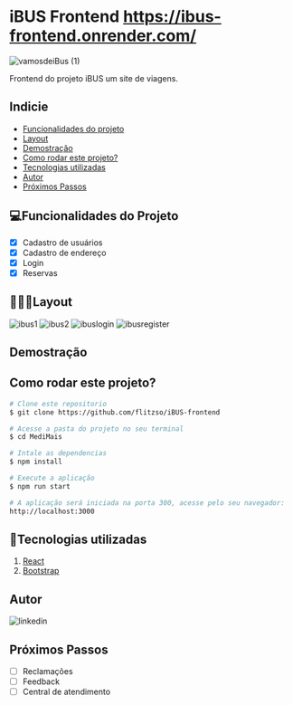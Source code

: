 # iBUS Frontend https://ibus-frontend.onrender.com/ #
![vamosdeiBus (1)](https://github.com/flitzso/iBUS-frontend/assets/106411702/6fd728b4-fcb2-49f8-ba4e-6459f17f8dd8)

Frontend do projeto iBUS um site de viagens.

## Indicie 
- <a href="#funcionalidades">Funcionalidades do projeto</a>
- <a href="#layout">Layout</a>
- <a href="#demostracao">Demostração</a>
- <a href="#rodar">Como rodar este projeto?</a>
- <a href="#tecnologias-utilizadas">Tecnologias utilizadas</a>
- <a href="#autor">Autor</a>
- <a href="#passos">Próximos Passos</a>

## 💻Funcionalidades do Projeto 

- [x] Cadastro de usuários
- [x] Cadastro de endereço
- [x] Login
- [x] Reservas

## 👨🏻‍💻Layout 
![ibus1](https://github.com/flitzso/iBUS-frontend/assets/106411702/3c7532f1-5b87-4577-aff9-6096ca56ce8e)
![ibus2](https://github.com/flitzso/iBUS-frontend/assets/106411702/8ae6127d-f0d2-42bb-9cef-7d619e6cff4d)
![ibuslogin](https://github.com/flitzso/iBUS-frontend/assets/106411702/fa2bb441-88e5-4abe-8dd6-325bb7eb5527)
![ibusregister](https://github.com/flitzso/iBUS-frontend/assets/106411702/6f0c1418-cea1-45a9-a35b-e4ee487d6511)


## Demostração ##


## Como rodar este projeto? 

```bash
# Clone este repositorio
$ git clone https://github.com/flitzso/iBUS-frontend

# Acesse a pasta do projeto no seu terminal
$ cd MediMais

# Intale as dependencias 
$ npm install

# Execute a aplicação
$ npm run start

# A aplicação será iniciada na porta 300, acesse pelo seu navegador:
http://localhost:3000
```
## 🔧Tecnologias utilizadas
1. [React](https://react.dev/)
2. [Bootstrap](https://getbootstrap.com/)
## Autor
![linkedin](https://github.com/flitzso/MediMais-frontend/assets/106411702/8a8c24e2-b8d6-4347-8724-9b7b79d38c91)

## Próximos Passos 

- [ ] Reclamações
- [ ] Feedback 
- [ ] Central de atendimento

